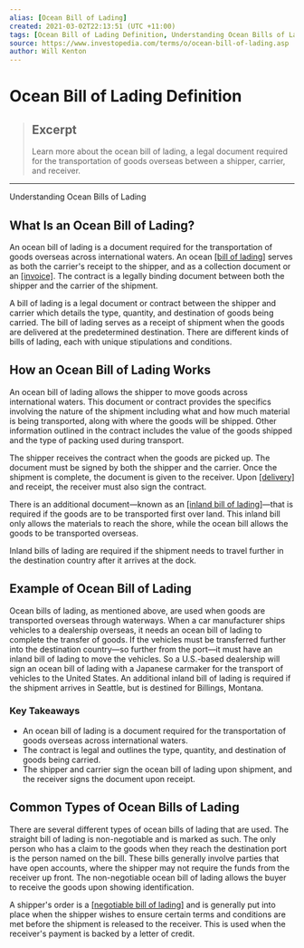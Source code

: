 ```yaml
---
alias: [Ocean Bill of Lading]
created: 2021-03-02T22:13:51 (UTC +11:00)
tags: [Ocean Bill of Lading Definition, Understanding Ocean Bills of Lading]
source: https://www.investopedia.com/terms/o/ocean-bill-of-lading.asp
author: Will Kenton
---
```


# Ocean Bill of Lading Definition

> ## Excerpt
> Learn more about the ocean bill of lading, a legal document required for the transportation of goods overseas between a shipper, carrier, and receiver.

---

Understanding Ocean Bills of Lading
## What Is an Ocean Bill of Lading?

An ocean bill of lading is a document required for the transportation of goods overseas across international waters. An ocean [[bill of lading]](https://www.investopedia.com/terms/b/billoflading.asp) serves as both the carrier's receipt to the shipper, and as a collection document or an [[invoice]](https://www.investopedia.com/terms/i/invoice.asp). The contract is a legally binding document between both the shipper and the carrier of the shipment.

A bill of lading is a legal document or contract between the shipper and carrier which details the type, quantity, and destination of goods being carried. The bill of lading serves as a receipt of shipment when the goods are delivered at the predetermined destination. There are different kinds of bills of lading, each with unique stipulations and conditions. 

## How an Ocean Bill of Lading Works

An ocean bill of lading allows the shipper to move goods across international waters. This document or contract provides the specifics involving the nature of the shipment including what and how much material is being transported, along with where the goods will be shipped. Other information outlined in the contract includes the value of the goods shipped and the type of packing used during transport.

The shipper receives the contract when the goods are picked up. The document must be signed by both the shipper and the carrier. Once the shipment is complete, the document is given to the receiver. Upon [[delivery]](https://www.investopedia.com/terms/d/delivery.asp) and receipt, the receiver must also sign the contract.

There is an additional document—known as an [[inland bill of lading]](https://www.investopedia.com/terms/i/inland-bill-of-lading.asp)—that is required if the goods are to be transported first over land. This inland bill only allows the materials to reach the shore, while the ocean bill allows the goods to be transported overseas.

Inland bills of lading are required if the shipment needs to travel further in the destination country after it arrives at the dock.

## Example of Ocean Bill of Lading

Ocean bills of lading, as mentioned above, are used when goods are transported overseas through waterways. When a car manufacturer ships vehicles to a dealership overseas, it needs an ocean bill of lading to complete the transfer of goods. If the vehicles must be transferred further into the destination country—so further from the port—it must have an inland bill of lading to move the vehicles. So a U.S.-based dealership will sign an ocean bill of lading with a Japanese carmaker for the transport of vehicles to the United States. An additional inland bill of lading is required if the shipment arrives in Seattle, but is destined for Billings, Montana.

### Key Takeaways

-   An ocean bill of lading is a document required for the transportation of goods overseas across international waters.
-   The contract is legal and outlines the type, quantity, and destination of goods being carried.
-   The shipper and carrier sign the ocean bill of lading upon shipment, and the receiver signs the document upon receipt.

## Common Types of Ocean Bills of Lading

There are several different types of ocean bills of lading that are used. The straight bill of lading is non-negotiable and is marked as such. The only person who has a claim to the goods when they reach the destination port is the person named on the bill. These bills generally involve parties that have open accounts, where the shipper may not require the funds from the receiver up front. The non-negotiable ocean bill of lading allows the buyer to receive the goods upon showing identification.

A shipper's order is a [[negotiable bill of lading]](https://www.investopedia.com/terms/n/negotiable-bill-of-lading.asp) and is generally put into place when the shipper wishes to ensure certain terms and conditions are met before the shipment is released to the receiver. This is used when the receiver's payment is backed by a letter of credit.
